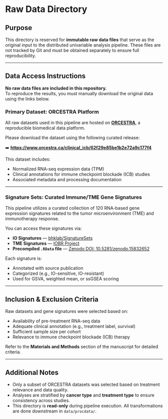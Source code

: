 # Raw Data Directory

## Purpose

This directory is reserved for **immutable raw data files** that serve as the original input to the distributed univariable analysis pipeline. These files are not tracked by Git and must be obtained separately to ensure full reproducibility.

---

## Data Access Instructions

**No raw data files are included in this repository.**  
To reproduce the results, you must manually download the original data using the links below.

### Primary Dataset: ORCESTRA Platform

All raw datasets used in this pipeline are hosted on [**ORCESTRA**](https://www.orcestra.ca/clinical_icb), a reproducible biomedical data platform.

Please download the dataset using the following curated release:

➡️ **https://www.orcestra.ca/clinical_icb/62f29e85be1b2e72a9c177f4**

This dataset includes:
- Normalized RNA-seq expression data (TPM)
- Clinical annotations for immune checkpoint blockade (ICB) studies
- Associated metadata and processing documentation

---

### Signature Sets: Curated Immune/TME Gene Signatures

This pipeline utilizes a curated collection of 120 RNA-based gene expression signatures related to the tumor microenvironment (TME) and immunotherapy response.

You can access these signatures via:

- **IO Signatures** — [bhklab/SignatureSets](https://github.com/bhklab/SignatureSets)  
- **TME Signatures** — [IOBR Project](https://github.com/IOBR/IOBR)  
- **Precompiled `.RData` file** — [Zenodo DOI: 10.5281/zenodo.15832652](https://zenodo.org/records/15832652)

Each signature is:
- Annotated with source publication
- Categorized (e.g., IO-sensitive, IO-resistant)
- Used for GSVA, weighted mean, or ssGSEA scoring

---

## Inclusion & Exclusion Criteria

Raw datasets and gene signatures were selected based on:

- Availability of pre-treatment RNA-seq data
- Adequate clinical annotation (e.g., treatment label, survival)
- Sufficient sample size per cohort
- Relevance to immune checkpoint blockade (ICB) therapy

Refer to the **Materials and Methods** section of the manuscript for detailed criteria.

---

## Additional Notes

- Only a subset of ORCESTRA datasets was selected based on treatment relevance and data quality.
- Analyses are stratified by **cancer type** and **treatment type** to ensure consistency across studies.
- This directory is **read-only** during pipeline execution. All transformations are done downstream in `data/procdata/`.
